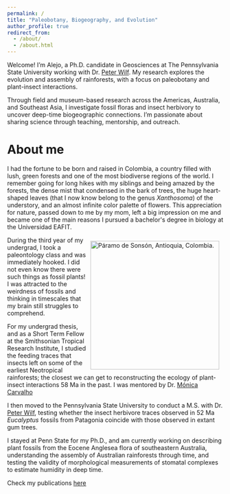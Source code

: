 ```yaml
---
permalink: /
title: "Paleobotany, Biogeography, and Evolution"
author_profile: true
redirect_from: 
  - /about/
  - /about.html
---
```


Welcome! I’m Alejo, a Ph.D. candidate in Geosciences at The Pennsylvania State University working with Dr. [Peter Wilf](https://www.geosc.psu.edu/directory/peter-wilf/). My research explores the evolution and assembly of rainforests, with a focus on paleobotany and plant-insect interactions. 

Through field and museum-based research across the Americas, Australia, and Southeast Asia, I investigate fossil floras and insect herbivory to uncover deep-time biogeographic connections. I’m passionate about sharing science through teaching, mentorship, and outreach.

About me
======
I had the fortune to be born and raised in Colombia, a country filled with lush, green
forests and one of the most biodiverse regions of the world. I remember going for long hikes with my siblings and being amazed by the forests, the dense mist that condensed in the bark of trees, the huge heart-shaped leaves (that I now know belong to the genus _Xanthosoma_) of the understory, and an almost infinite color palette of flowers. This appreciation for nature, passed down to me by my mom, left a big impression on me and became one of the main reasons I pursued a bachelor's degree in biology at the Universidad EAFIT.

<img src="/images/about_Sonson2.jpg" alt="Páramo de Sonsón, Antioquia, Colombia. " width="300" style="float:right; margin:10px;" />


During the third year of my undergrad, I took a paleontology class and was immediately hooked. I did not even know there were such things as fossil plants! I was attracted to the weirdness of fossils and thinking in timescales that my brain still struggles to comprehend.

For my undergrad thesis, and as a Short Term Fellow at the Smithsonian Tropical Research Institute, I studied the feeding traces that insects left on some of the earliest Neotropical rainforests; the closest we can get to reconstructing the ecology of plant-insect interactions 58 Ma in the past. I was mentored by Dr. [Mónica Carvalho](https://lsa.umich.edu/paleontology/people/curators/monica-carvalho.html)

I then moved to the Pennsylvania State University to conduct a M.S. with Dr. [Peter Wilf](https://www.geosc.psu.edu/directory/peter-wilf), testing whether the insect herbivore traces observed in 52 Ma _Eucalyptus_ fossils from Patagonia coincide with those observed in extant gum trees.

I stayed at Penn State for my Ph.D., and am currently working on describing plant fossils from the Eocene Anglesea flora of southeastern Australia, understanding the assembly of Australian rainforests through time, and testing the validity of morphological measurements of stomatal complexes to estimate humidity in deep time.

Check my publications [here](/_publications/)


<!--
Getting started
======
1. Register a GitHub account if you don't have one and confirm your e-mail (required!)
1. Fork [this template](https://github.com/academicpages/academicpages.github.io) by clicking the "Use this template" button in the top right. 
1. Go to the repository's settings (rightmost item in the tabs that start with "Code", should be below "Unwatch"). Rename the repository "[your GitHub username].github.io", which will also be your website's URL.
1. Set site-wide configuration and create content & metadata (see below -- also see [this set of diffs](http://archive.is/3TPas) showing what files were changed to set up [an example site](https://getorg-testacct.github.io) for a user with the username "getorg-testacct")
1. Upload any files (like PDFs, .zip files, etc.) to the files/ directory. They will appear at https://[your GitHub username].github.io/files/example.pdf.  
1. Check status by going to the repository settings, in the "GitHub pages" section

Site-wide configuration
------
The main configuration file for the site is in the base directory in [_config.yml](https://github.com/academicpages/academicpages.github.io/blob/master/_config.yml), which defines the content in the sidebars and other site-wide features. You will need to replace the default variables with ones about yourself and your site's github repository. The configuration file for the top menu is in [_data/navigation.yml](https://github.com/academicpages/academicpages.github.io/blob/master/_data/navigation.yml). For example, if you don't have a fieldwork or blog posts, you can remove those items from that navigation.yml file to remove them from the header. 

Create content & metadata
------
For site content, there is one Markdown file for each type of content, which are stored in directories like _publications, _talks, _posts, _teaching, or _pages. For example, each talk is a Markdown file in the [_talks directory](https://github.com/academicpages/academicpages.github.io/tree/master/_talks). At the top of each Markdown file is structured data in YAML about the talk, which the theme will parse to do lots of cool stuff. The same structured data about a talk is used to generate the list of talks on the [Talks page](https://academicpages.github.io/talks), each [individual page](https://academicpages.github.io/talks/2012-03-01-talk-1) for specific talks, the talks section for the [CV page](/cv), and the [map of places you've given a talk](https://academicpages.github.io/talkmap.html) (if you run this [python file](https://github.com/academicpages/academicpages.github.io/blob/master/talkmap.py) or [Jupyter notebook](https://github.com/academicpages/academicpages.github.io/blob/master/talkmap.ipynb), which creates the HTML for the map based on the contents of the _talks directory).

**Markdown generator**

The repository includes [a set of Jupyter notebooks](https://github.com/academicpages/academicpages.github.io/tree/master/markdown_generator
) that converts a CSV containing structured data about talks or presentations into individual Markdown files that will be properly formatted for the Academic Pages template. The sample CSVs in that directory are the ones I used to create my own personal website at stuartgeiger.com. My usual workflow is that I keep a spreadsheet of my publications and talks, then run the code in these notebooks to generate the Markdown files, then commit and push them to the GitHub repository.

How to edit your site's GitHub repository
------
Many people use a git client to create files on their local computer and then push them to GitHub's servers. If you are not familiar with git, you can directly edit these configuration and Markdown files directly in the github.com interface. Navigate to a file (like [this one](https://github.com/academicpages/academicpages.github.io/blob/master/_talks/2012-03-01-talk-1.md) and click the pencil icon in the top right of the content preview (to the right of the "Raw | Blame | History" buttons). You can delete a file by clicking the trashcan icon to the right of the pencil icon. You can also create new files or upload files by navigating to a directory and clicking the "Create new file" or "Upload files" buttons. 

Example: editing a Markdown file for a talk
![Editing a Markdown file for a talk](/images/editing-talk.png)

For more info
------
More info about configuring Academic Pages can be found in [the guide](https://academicpages.github.io/markdown/), the [growing wiki](https://github.com/academicpages/academicpages.github.io/wiki), and you can always [ask a question on GitHub](https://github.com/academicpages/academicpages.github.io/discussions). The [guides for the Minimal Mistakes theme](https://mmistakes.github.io/minimal-mistakes/docs/configuration/) (which this theme was forked from) might also be helpful.
-->